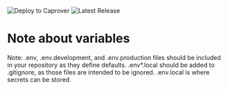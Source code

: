 ![Deploy to Caprover](https://github.com/dankore-software/Nextjs-MongoDB-Starter-Template/workflows/Deploy%20to%20Caprover/badge.svg)
![Latest Release](https://github.com/dankore-software/Nextjs-MongoDB-Starter-Template/workflows/Latest%20Release/badge.svg)

# Note about variables
Note: .env, .env.development, and .env.production files 
should be included in your repository as they define defaults. .env*.local
 should be added to .gitignore, as those files are intended to be 
 ignored. .env.local is where secrets can be stored.
